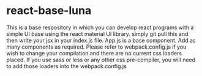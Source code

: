 # react-base-luna

This is a base respository in which you can develop react programs with a simple UI base using the react material UI library. simply git pull this and then write your jsx in your index.js file. App.js is a base component. Add as many components as required. Please refer to webpack.config.js if you wish to change your compilation and there are no current css loaders placed. If you use sass or less or any other css pre-compiler, you will need to add those loaders into the webpack.config.js
